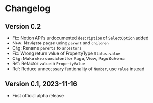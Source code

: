 # Changelog

## Version 0.2

- Fix: Notion API's undocumented `description` of `SelectOption` added
- New: Navigate pages using `parent` and `children`
- Chg: Rename `parents` to `ancestors`
- Fix: Wrong return value of PropertyType `Status.value`
- Chg: Make `show` consistent for Page, View, PageSchema
- Ref: Refactor `value` in `PropertyValue`
- Ref: Reduce unnecessary funtionality of `Number`, use `value` instead

## Version 0.1, 2023-11-16

- First official alpha release

